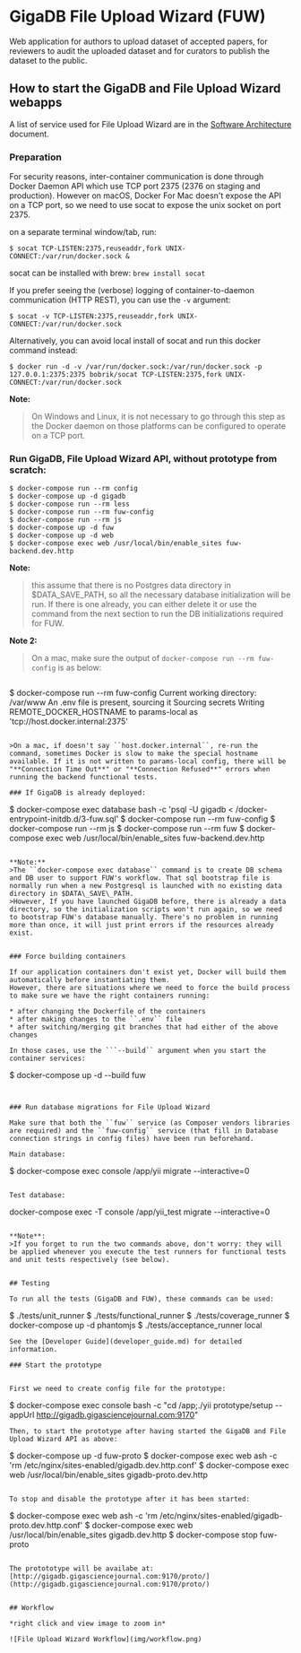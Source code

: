 # GigaDB File Upload Wizard (FUW)

Web application for authors to upload dataset of accepted papers, for reviewers to audit the uploaded dataset and for curators to publish the dataset to the public.

## How to start the GigaDB and File Upload Wizard webapps

A list of service used for File Upload Wizard are in the [Software Architecture](software_architecture.md) document.

### Preparation

For security reasons, inter-container communication is done through Docker Daemon API which use TCP port 2375 (2376 on staging and production).
However on macOS, Docker For Mac doesn't expose the API on a TCP port, so we need to use socat to expose the unix socket on port 2375.

on a separate terminal window/tab, run:
```
$ socat TCP-LISTEN:2375,reuseaddr,fork UNIX-CONNECT:/var/run/docker.sock &
```
socat can be installed with brew: ``brew install socat``

If you prefer seeing the (verbose) logging of container-to-daemon communication (HTTP REST), you can use the ``-v`` argument:

```
$ socat -v TCP-LISTEN:2375,reuseaddr,fork UNIX-CONNECT:/var/run/docker.sock
```

Alternatively, you can avoid local install of socat and run this docker command instead:
```
$ docker run -d -v /var/run/docker.sock:/var/run/docker.sock -p 127.0.0.1:2375:2375 bobrik/socat TCP-LISTEN:2375,fork UNIX-CONNECT:/var/run/docker.sock
```

**Note:** 
> On Windows and Linux, it is not necessary to go through this step as the Docker daemon on those platforms can be configured to operate on a TCP port.

### Run GigaDB, File Upload Wizard API, without prototype from scratch:

```
$ docker-compose run --rm config
$ docker-compose up -d gigadb
$ docker-compose run --rm less
$ docker-compose run --rm fuw-config
$ docker-compose run --rm js
$ docker-compose up -d fuw
$ docker-compose up -d web
$ docker-compose exec web /usr/local/bin/enable_sites fuw-backend.dev.http
```

**Note:** 
>this assume that there is no Postgres data directory in $DATA\_SAVE\_PATH, so all the necessary database initialization will be run.
If there is one already, you can either delete it or use the command from the next section to run the DB initializations required for FUW.


**Note 2:** 
>On a mac, make sure the output of ``docker-compose run --rm fuw-config`` is as below:

>```
$ docker-compose run --rm fuw-config
Current working directory: /var/www
An .env file is present, sourcing it
Sourcing secrets
Writing REMOTE_DOCKER_HOSTNAME to params-local as 'tcp://host.docker.internal:2375'
```

>On a mac, if doesn't say ``host.docker.internal``, re-run the command, sometimes Docker is slow to make the special hostname available. If it is not written to params-local config, there will be "**Connection Time Out**" or "**Connection Refused**" errors when running the backend functional tests.

### If GigaDB is already deployed:

```
$ docker-compose exec database bash -c 'psql -U gigadb < /docker-entrypoint-initdb.d/3-fuw.sql'
$ docker-compose run --rm fuw-config
$ docker-compose run --rm js
$ docker-compose run --rm fuw
$ docker-compose exec web /usr/local/bin/enable_sites fuw-backend.dev.http
```

**Note:** 
>The ``docker-compose exec database`` command is to create DB schema and DB user to support FUW's workflow. That sql bootstrap file is normally run when a new Postgresql is launched with no existing data directory in $DATA\_SAVE\_PATH.
>However, If you have launched GigaDB before, there is already a data directory, so the initialization scripts won't run again, so we need to bootstrap FUW's database manually. There's no problem in running more than once, it will just print errors if the resources already exist.


### Force building containers

If our application containers don't exist yet, Docker will build them automatically before instantiating them.
However, there are situations where we need to force the build process to make sure we have the right containers running: 

* after changing the Dockerfile of the containers
* after making changes to the ``.env`` file
* after switching/merging git branches that had either of the above changes

In those cases, use the ```--build`` argument when you start the container services:

```
$ docker-compose up -d --build fuw
```


### Run database migrations for File Upload Wizard

Make sure that both the ``fuw`` service (as Composer vendors libraries are required) and the ``fuw-config`` service (that fill in Database connection strings in config files) have been run beforehand.

Main database:
```
$ docker-compose exec console /app/yii migrate --interactive=0
```

Test database:

```
docker-compose exec -T console /app/yii_test migrate --interactive=0
```

**Note**:
>If you forget to run the two commands above, don't worry: they will be applied whenever you execute the test runners for functional tests and unit tests respectively (see below).


## Testing

To run all the tests (GigaDB and FUW), these commands can be used:
```
$ ./tests/unit_runner
$ ./tests/functional_runner
$ ./tests/coverage_runner
$ docker-compose up -d phantomjs
$ ./tests/acceptance_runner local
```
See the [Developer Guide](developer_guide.md) for detailed information.

### Start the prototype


First we need to create config file for the prototype:
```
$ docker-compose exec console bash -c "cd /app;./yii prototype/setup --appUrl http://gigadb.gigasciencejournal.com:9170"
```
Then, to start the prototype after having started the GigaDB and File Upload Wizard API as above:

```
$ docker-compose up -d fuw-proto
$ docker-compose exec web ash -c 'rm /etc/nginx/sites-enabled/gigadb.dev.http.conf'
$ docker-compose exec web /usr/local/bin/enable_sites gigadb-proto.dev.http
```

To stop and disable the prototype after it has been started:

```
$ docker-compose exec web ash -c 'rm /etc/nginx/sites-enabled/gigadb-proto.dev.http.conf'
$ docker-compose exec web /usr/local/bin/enable_sites gigadb.dev.http
$ docker-compose stop fuw-proto
```

The protototype will be availabe at:
[http://gigadb.gigasciencejournal.com:9170/proto/](http://gigadb.gigasciencejournal.com:9170/proto/)


## Workflow

*right click and view image to zoom in*

![File Upload Wizard Workflow](img/workflow.png)
